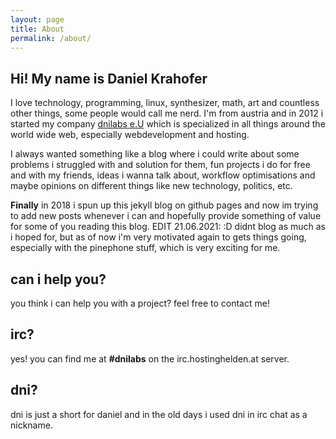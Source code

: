 ```yaml
---
layout: page
title: About
permalink: /about/
---
```


Hi! My name is Daniel Krahofer
---
I love technology, programming, linux, synthesizer, math, art and countless other things, some people would call me nerd. I'm from austria and in 2012 i started my company [dnilabs e.U]({{site.website}}) which is specialized in all things around the world wide web, especially webdevelopment and hosting.

I always wanted something like a blog where i could write about some problems i struggled with and solution for them, fun projects i do for free and with my friends, ideas i wanna talk about, workflow optimisations and maybe opinions on different things like new technology, politics, etc.

<b>Finally</b> in 2018 i spun up this jekyll blog on github pages and now im trying to add new posts whenever i can and hopefully provide something of value for some of you reading this blog. EDIT 21.06.2021: :D didnt blog as much as i hoped for, but as of now i'm very motivated again to gets things going, especially with the pinephone stuff, which is very exciting for me.

can i help you?
---
you think i can help you with a project? feel free to contact me!


irc?
---
yes! you can find me at <b>#dnilabs</b> on the irc.hostinghelden.at server.

dni?
---
dni is just a short for daniel and in the old days i used dni in irc chat as a nickname.

